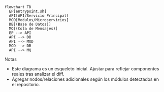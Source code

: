 ```mermaid
flowchart TD
  EP[entrypoint.sh]
  API[API/Servicio Principal]
  MOD[Modulos/Microservicios]
  DB[(Base de Datos)]
  MQ[(Cola de Mensajes)]
  EP --> API
  API --> DB
  API --> MOD
  MOD --> DB
  API --> MQ
```
Notas
- Este diagrama es un esqueleto inicial. Ajustar para reflejar componentes reales tras analizar el diff.
- Agregar nodos/relaciones adicionales según los módulos detectados en el repositorio.

